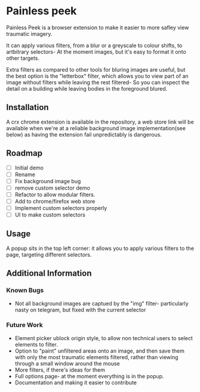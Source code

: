 # Painless peek

Painless Peek is a browser extension to make it easier to more safley view traumatic imagery. 

It can apply various filters, from a blur or a greyscale to colour shifts, to artbitrary selectors- At the moment images, but it's easy to format it onto other targets.

Extra filters as compared to other tools for bluring images are useful, but the best option is the "letterbox" filter, which allows you to view part of an image without filters while leaving the rest filtered- So you can inspect the detail on a building while leaving bodies in the foreground blured. 

## Installation

A crx chrome extension is available in the repository, a web store link will be available when we're at a reliable background image implementation(see below) as having the extension fail unpredictably is dangerous. 

## Roadmap
- [ ] Initial demo
- [ ] Rename
- [ ] Fix background image bug
- [ ] remove custom selector demo
- [ ] Refactor to allow modular filters.
- [ ] Add to chrome/firefox web store
- [ ] Implement custom selectors properly
- [ ] UI to make custom selectors

## Usage
A popup sits in the top left corner: it allows you to apply various filters to the page, targeting different selectors. 

## Additional Information

### Known Bugs
- Not all background images are captued by the "img" filter- particularly nasty on telegram, but fixed with the current selector

### Future Work
- Element picker ublock origin style, to allow non technical users to select elements to filter.
- Option to "paint" unfiltered areas onto an image, and then save them with only the most traumatic elements filtered, rather than viewing through a small window around the mouse
- More filters, if there's ideas for them
- Full options page- at the moment everything is in the popup.
- Documentation and making it easier to contribute

